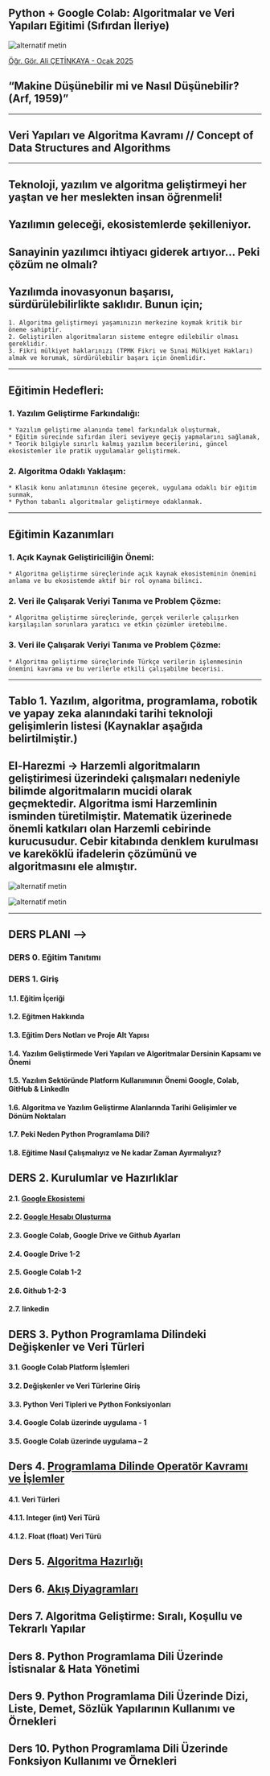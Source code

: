 ## Python + Google Colab: Algoritmalar ve Veri Yapıları Eğitimi (Sıfırdan İleriye)

![alternatif metin](https://github.com/acetinkaya/Python-Google-Colab-Algoritmalar-ve-Veri-Yapilari-Egitimi/blob/main/Egitim-Kapagi.png)

[Öğr. Gör. Ali ÇETİNKAYA - Ocak 2025](https://scholar.google.com.tr/citations?user=XSEW-NcAAAAJ) 

## “Makine Düşünebilir mi ve Nasıl Düşünebilir? (Arf, 1959)” 

---------------------------------------------------------------------------------------------------------------------------------------------------------------------------------------------------------------------------------------------

## Veri Yapıları ve Algoritma Kavramı // Concept of Data Structures and Algorithms

---------------------------------------------------------------------------------------------------------------------------------------------------------------------------------------------------------------------------------------------

## Teknoloji, yazılım ve algoritma geliştirmeyi her yaştan ve her meslekten insan öğrenmeli!

## Yazılımın geleceği, ekosistemlerde şekilleniyor.

## Sanayinin yazılımcı ihtiyacı giderek artıyor... Peki çözüm ne olmalı?

## Yazılımda inovasyonun başarısı, sürdürülebilirlikte saklıdır. Bunun için;
    1. Algoritma geliştirmeyi yaşamınızın merkezine koymak kritik bir öneme sahiptir.
    2. Geliştirilen algoritmaların sisteme entegre edilebilir olması gereklidir.
    3. Fikri mülkiyet haklarınızı (TPMK Fikri ve Sınai Mülkiyet Hakları) almak ve korumak, sürdürülebilir başarı için önemlidir.

---------------------------------------------------------------------------------------------------------------------------------------------------------------------------------------------------------------------------------------------
## Eğitimin Hedefleri:
### 1. Yazılım Geliştirme Farkındalığı:
    * Yazılım geliştirme alanında temel farkındalık oluşturmak,
    * Eğitim sürecinde sıfırdan ileri seviyeye geçiş yapmalarını sağlamak,
    * Teorik bilgiyle sınırlı kalmış yazılım becerilerini, güncel ekosistemler ile pratik uygulamalar geliştirmek.

### 2. Algoritma Odaklı Yaklaşım:
    * Klasik konu anlatımının ötesine geçerek, uygulama odaklı bir eğitim sunmak,
    * Python tabanlı algoritmalar geliştirmeye odaklanmak.

---------------------------------------------------------------------------------------------------------------------------------------------------------------------------------------------------------------------------------------------

## Eğitimin Kazanımları
### 1. Açık Kaynak Geliştiriciliğin Önemi:
    * Algoritma geliştirme süreçlerinde açık kaynak ekosisteminin önemini anlama ve bu ekosistemde aktif bir rol oynama bilinci.

### 2. Veri ile Çalışarak Veriyi Tanıma ve Problem Çözme:
    * Algoritma geliştirme süreçlerinde, gerçek verilerle çalışırken karşılaşılan sorunlara yaratıcı ve etkin çözümler üretebilme.

### 3. Veri ile Çalışarak Veriyi Tanıma ve Problem Çözme:
    * Algoritma geliştirme süreçlerinde Türkçe verilerin işlenmesinin önemini kavrama ve bu verilerle etkili çalışabilme becerisi.

---------------------------------------------------------------------------------------------------------------------------------------------------------------------------------------------------------------------------------------------

## Tablo 1. Yazılım, algoritma, programlama, robotik ve yapay zeka alanındaki tarihi teknoloji gelişimlerin listesi (Kaynaklar aşağıda belirtilmiştir.)

## El-Harezmi -> Harzemli algoritmaların geliştirimesi üzerindeki çalışmaları nedeniyle bilimde algoritmaların mucidi olarak geçmektedir. Algoritma ismi Harzemlinin isminden türetilmiştir. Matematik üzerinede önemli katkıları olan Harzemli cebirinde kurucusudur. Cebir kitabında denklem kurulması ve kareköklü ifadelerin çözümünü ve algoritmasını ele almıştır. 

![alternatif metin](https://github.com/acetinkaya/Python-Google-Colab-Algoritmalar-ve-Veri-Yapilari-Egitimi/blob/main/Teknoloji_Tarihi1.png)

![alternatif metin](https://github.com/acetinkaya/Python-Google-Colab-Algoritmalar-ve-Veri-Yapilari-Egitimi/blob/main/Teknoloji_Tarihi2.png)

--------------------------------------------------------------------------------------------------------------------------------------------------------------------------------------------------------------------------------------------

## DERS PLANI -->

### DERS 0. Eğitim Tanıtımı

### DERS 1. Giriş

#### 1.1. Eğitim İçeriği    

#### 1.2. Eğitmen Hakkında    

#### 1.3. Eğitim Ders Notları ve Proje Alt Yapısı       

#### 1.4. Yazılım Geliştirmede Veri Yapıları ve Algoritmalar Dersinin Kapsamı ve Önemi    

#### 1.5. Yazılım Sektöründe Platform Kullanımının Önemi Google, Colab, GitHub & LinkedIn     

#### 1.6. Algoritma ve Yazılım Geliştirme Alanlarında Tarihi Gelişimler ve Dönüm Noktaları   

#### 1.7. Peki Neden Python Programlama Dili?       

#### 1.8. Eğitime Nasıl Çalışmalıyız ve Ne kadar Zaman Ayırmalıyız?	      

## DERS 2. Kurulumlar ve Hazırlıklar    

#### 2.1. [Google Ekosistemi](https://github.com/acetinkaya/GoogleEkosistemi)      

#### 2.2. [Google Hesabı Oluşturma](https://github.com/acetinkaya/GoogleHesabiOlusturma)   

#### 2.3. Google Colab, Google Drive ve Github Ayarları	       

#### 2.4. Google Drive  1-2

#### 2.5. Google Colab  1-2

#### 2.6. Github 1-2-3      

#### 2.7. linkedin      

## DERS 3. Python Programlama Dilindeki Değişkenler ve Veri Türleri    

#### 3.1. Google Colab Platform İşlemleri  

#### 3.2. Değişkenler ve Veri Türlerine Giriş    

#### 3.3. Python Veri Tipleri ve Python Fonksiyonları  

#### 3.4. Google Colab üzerinde uygulama - 1    

#### 3.5. Google Colab üzerinde uygulama – 2   

## Ders 4. [Programlama Dilinde Operatör Kavramı ve İşlemler](https://github.com/acetinkaya/VeriYapilari-ders4?tab=readme-ov-file#ders-4-programlama-dilinde-veri-t%C3%BCrleri-ve-operat%C3%B6rler)

#### 4.1. Veri Türleri  

#### 4.1.1. Integer (int) Veri Türü  

#### 4.1.2. Float (float) Veri Türü  

## Ders 5. [Algoritma Hazırlığı](https://github.com/acetinkaya/VeriYapilari-ders5)    

## Ders 6. [Akış Diyagramları](https://github.com/acetinkaya/VeriYapilari-ders6)    

## Ders 7. Algoritma Geliştirme: Sıralı, Koşullu ve Tekrarlı Yapılar  

## Ders 8. Python Programlama Dili Üzerinde İstisnalar & Hata Yönetimi   

## Ders 9. Python Programlama Dili Üzerinde Dizi, Liste, Demet, Sözlük Yapılarının Kullanımı ve Örnekleri   

## Ders 10. Python Programlama Dili Üzerinde Fonksiyon Kullanımı ve Örnekleri   

